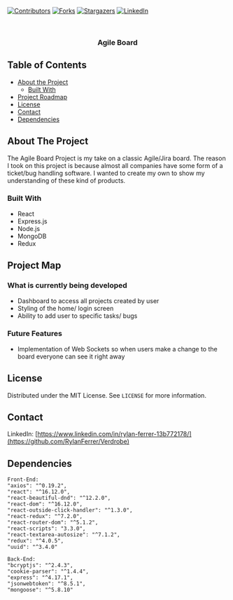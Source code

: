 


<!-- PROJECT SHIELDS -->
<!--
*** I'm using markdown "reference style" links for readability.
*** Reference links are enclosed in brackets [ ] instead of parentheses ( ).
*** See the bottom of this document for the declaration of the reference variables
*** for contributors-url, forks-url, etc. This is an optional, concise syntax you may use.
*** https://www.markdownguide.org/basic-syntax/#reference-style-links
-->
[![Contributors][contributors-shield]][contributors-url]
[![Forks][forks-shield]][forks-url]
[![Stargazers][stars-shield]][stars-url]
[![LinkedIn][linkedin-shield]][linkedin-url]



<!-- PROJECT LOGO -->
<br />
<p align="center">
  <a href="https://github.com/othneildrew/Best-README-Template">

  </a>

  <h3 align="center">Agile Board</h3>



<!-- TABLE OF CONTENTS -->
## Table of Contents

* [About the Project](#about-the-project)
  * [Built With](#built-with)
* [Project Roadmap](#project-map)
* [License](#license)
* [Contact](#contact)
* [Dependencies](#dependencies)



<!-- ABOUT THE PROJECT -->
## About The Project
The Agile Board Project is my take on a classic Agile/Jira board. The reason I took on this project is because almost all companies have some form of a ticket/bug handling software. I wanted to create my own to show my understanding of these kind of products.

### Built With

* React
* Express.js
* Node.js
* MongoDB
* Redux



<!--Project Roadmap -->
## Project Map


### What is currently being developed
* Dashboard to access all projects created by user
* Styling of the home/ login screen
* Ability to add user to specific tasks/ bugs


### Future Features
* Implementation of Web Sockets so when users make a change to the board everyone can see it right away


<!-- LICENSE -->
## License

Distributed under the MIT License. See `LICENSE` for more information.



<!-- CONTACT -->
## Contact


LinkedIn: [https://www.linkedin.com/in/rylan-ferrer-13b772178/](https://github.com/RylanFerrer/Verdrobe)



<!-- ACKNOWLEDGEMENTS -->
## Dependencies
    Front-End:
    "axios": "^0.19.2",
    "react": "^16.12.0",
    "react-beautiful-dnd": "^12.2.0",
    "react-dom": "^16.12.0",
    "react-outside-click-handler": "^1.3.0",
    "react-redux": "^7.2.0",
    "react-router-dom": "^5.1.2",
    "react-scripts": "3.3.0",
    "react-textarea-autosize": "^7.1.2",
    "redux": "^4.0.5",
    "uuid": "^3.4.0"

    Back-End:
    "bcryptjs": "^2.4.3",
    "cookie-parser": "^1.4.4",
    "express": "^4.17.1",
    "jsonwebtoken": "^8.5.1",
    "mongoose": "^5.8.10"






<!-- MARKDOWN LINKS & IMAGES -->
<!-- https://www.markdownguide.org/basic-syntax/#reference-style-links -->
[contributors-shield]: https://img.shields.io/github/contributors/othneildrew/Best-README-Template.svg?style=flat-square
[contributors-url]: https://github.com/othneildrew/RylanFerrer/Verdrobe
[forks-shield]: https://img.shields.io/github/forks/RylanFerrer/Verdrobe
[forks-url]: https://github.com/RylanFerrer/Verdrobe/network/members
[stars-shield]:https://img.shields.io/github/stars/RylanFerrer/Verdrobe
[stars-url]: https://github.com/RylanFerrer/Verdrobe/stargazers
[license-shield]: https://img.shields.io/github/license/RylanFerrer/Verdrobe
[linkedin-shield]: https://img.shields.io/badge/-LinkedIn-black.svg?style=flat-square&logo=linkedin&colorB=555
[linkedin-url]: https://www.linkedin.com/in/rylan-ferrer-13b772178/
[product-screenshot]: https://res.cloudinary.com/rylanf/image/upload/v1578696951/aaaa_uggu63.png
